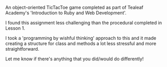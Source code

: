 An object-oriented TicTacToe game completed as part of Tealeaf Academy's 'Introduction to Ruby and Web Development'.

I found this assignment less challenging than the procedural completed in Lesson 1.

I took a 'programming by wishful thinking' approach to this and it made creating a structure for class and methods a lot less stressful and more straightforward.

Let me know if there's anything that you did/would do differently!
